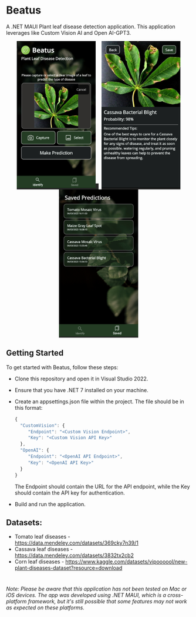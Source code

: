 # Beatus
A .NET MAUI Plant leaf disease detection application. This application leverages like Custom Vision AI and Open AI-GPT3.

<p align="center">
<kbd style="margin: 4px; background: #282828;">
<img src="/Images/20230306_161402.jpg" Height=400/>
</kbd>
<kbd style="margin: 4px; background: #282828;">
<img src="/Images/20230306_162630.jpg" Height=400 />
</kbd>
<kbd style="margin: 4px; background: #282828;">
<img src="/Images/20230306_161223.jpg" Height=400/>
</kbd>
</p>

## Getting Started
To get started with Beatus, follow these steps:

* Clone this repository and open it in Visual Studio 2022.

* Ensure that you have .NET 7 installed on your machine.

* Create an appsettings.json file within the project. The file should be in this format:
    ```js
    {
      "CustomVision": {
         "Endpoint": "<Custom Vision Endpoint>",
         "Key": "<Custom Vision API Key>"
      },
      "OpenAI": {
         "Endpoint": "<OpenAI API Endpoint>",
         "Key": "<OpenAI API Key>"
      }
  }
    ```
    
    The Endpoint should contain the URL for the API endpoint, while the Key should contain the API key for authentication.
    
* Build and run the application. 
## Datasets:
* Tomato leaf diseases - https://data.mendeley.com/datasets/369cky7n39/1
* Cassava leaf diseases - https://data.mendeley.com/datasets/3832tx2cb2
* Corn leaf diseases - https://www.kaggle.com/datasets/vipoooool/new-plant-diseases-dataset?resource=download

#
*Note: Please be aware that this application has not been tested on Mac or iOS devices. The app was developed using .NET MAUI, which is a cross-platform framework, but it's still possible that some features may not work as expected on these platforms.*
